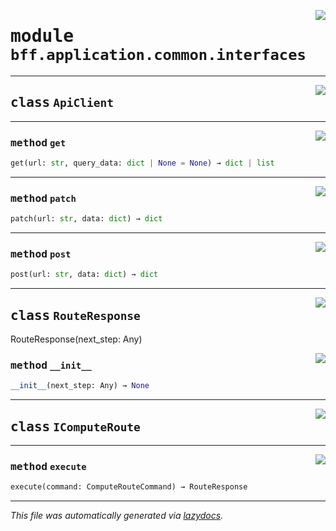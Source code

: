 <!-- markdownlint-disable -->

<a href="https://github.com/Sergoot/encashment-service/blob/master/bff/bff/application/common/interfaces.py#L0"><img align="right" style="float:right;" src="https://img.shields.io/badge/-source-cccccc?style=flat-square"></a>

# <kbd>module</kbd> `bff.application.common.interfaces`






---

<a href="https://github.com/Sergoot/encashment-service/blob/master/bff/bff/application/common/interfaces.py#L8"><img align="right" style="float:right;" src="https://img.shields.io/badge/-source-cccccc?style=flat-square"></a>

## <kbd>class</kbd> `ApiClient`







---

<a href="https://github.com/Sergoot/encashment-service/blob/master/bff/bff/application/common/interfaces.py#L9"><img align="right" style="float:right;" src="https://img.shields.io/badge/-source-cccccc?style=flat-square"></a>

### <kbd>method</kbd> `get`

```python
get(url: str, query_data: dict | None = None) → dict | list
```





---

<a href="https://github.com/Sergoot/encashment-service/blob/master/bff/bff/application/common/interfaces.py#L15"><img align="right" style="float:right;" src="https://img.shields.io/badge/-source-cccccc?style=flat-square"></a>

### <kbd>method</kbd> `patch`

```python
patch(url: str, data: dict) → dict
```





---

<a href="https://github.com/Sergoot/encashment-service/blob/master/bff/bff/application/common/interfaces.py#L12"><img align="right" style="float:right;" src="https://img.shields.io/badge/-source-cccccc?style=flat-square"></a>

### <kbd>method</kbd> `post`

```python
post(url: str, data: dict) → dict
```






---

<a href="https://github.com/Sergoot/encashment-service/blob/master/bff/bff/application/common/interfaces.py#L19"><img align="right" style="float:right;" src="https://img.shields.io/badge/-source-cccccc?style=flat-square"></a>

## <kbd>class</kbd> `RouteResponse`
RouteResponse(next_step: Any) 

<a href="https://github.com/Sergoot/encashment-service/blob/master/<string>"><img align="right" style="float:right;" src="https://img.shields.io/badge/-source-cccccc?style=flat-square"></a>

### <kbd>method</kbd> `__init__`

```python
__init__(next_step: Any) → None
```









---

<a href="https://github.com/Sergoot/encashment-service/blob/master/bff/bff/application/common/interfaces.py#L24"><img align="right" style="float:right;" src="https://img.shields.io/badge/-source-cccccc?style=flat-square"></a>

## <kbd>class</kbd> `IComputeRoute`







---

<a href="https://github.com/Sergoot/encashment-service/blob/master/bff/bff/application/common/interfaces.py#L25"><img align="right" style="float:right;" src="https://img.shields.io/badge/-source-cccccc?style=flat-square"></a>

### <kbd>method</kbd> `execute`

```python
execute(command: ComputeRouteCommand) → RouteResponse
```








---

_This file was automatically generated via [lazydocs](https://github.com/ml-tooling/lazydocs)._
